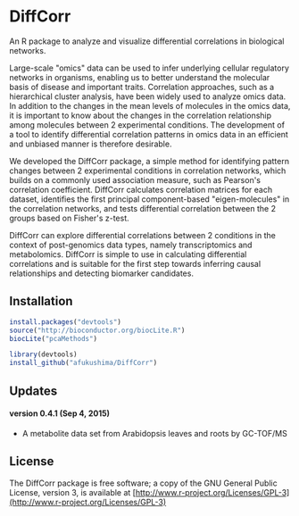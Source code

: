 DiffCorr
========
An R package to analyze and visualize differential correlations in biological networks.

Large-scale "omics" data can be used to infer underlying cellular regulatory networks in organisms, enabling us to better understand the molecular basis of disease and important traits. Correlation approaches, such as a hierarchical cluster analysis, have been widely used to analyze omics data. In addition to the changes in the mean levels of molecules in the omics data, it is important to know about the changes in the correlation relationship among molecules between 2 experimental conditions. The development of a tool to identify differential correlation patterns in omics data in an efficient and unbiased manner is therefore desirable.

We developed the DiffCorr package, a simple method for identifying pattern changes between 2 experimental conditions in correlation networks, which builds on a commonly used association measure, such as Pearson's correlation coefficient. DiffCorr calculates correlation matrices for each dataset, identifies the first principal component-based "eigen-molecules" in the correlation networks, and tests differential correlation between the 2 groups based on Fisher's z-test.

DiffCorr can explore differential correlations between 2 conditions in the context of post-genomics data types, namely transcriptomics and metabolomics. DiffCorr is simple to use in calculating differential correlations and is suitable for the first step towards inferring causal relationships and detecting biomarker candidates.

Installation
------------
```R
install.packages("devtools")
source("http://bioconductor.org/biocLite.R")
biocLite("pcaMethods")

library(devtools)
install_github("afukushima/DiffCorr")
```

Updates
------------
#### version 0.4.1 (Sep 4, 2015)
* A metabolite data set from Arabidopsis leaves and roots by GC-TOF/MS

License
------------
The DiffCorr package is free software; a copy of the GNU General Public License, version 3, is available at [http://www.r-project.org/Licenses/GPL-3](http://www.r-project.org/Licenses/GPL-3)
